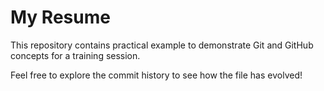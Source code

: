# My Resume

This repository contains practical example to demonstrate Git and GitHub concepts for a training session.

Feel free to explore the commit history to see how the file has evolved!
